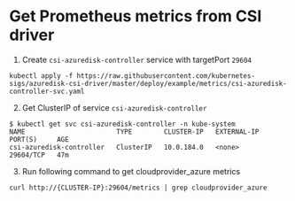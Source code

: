 # Get Prometheus metrics from CSI driver

1. Create `csi-azuredisk-controller` service with targetPort `29604`
```console
kubectl apply -f https://raw.githubusercontent.com/kubernetes-sigs/azuredisk-csi-driver/master/deploy/example/metrics/csi-azuredisk-controller-svc.yaml
```

2. Get ClusterIP of service `csi-azuredisk-controller`
```console
$ kubectl get svc csi-azuredisk-controller -n kube-system
NAME                       TYPE        CLUSTER-IP   EXTERNAL-IP   PORT(S)     AGE
csi-azuredisk-controller   ClusterIP   10.0.184.0   <none>        29604/TCP   47m
```

3. Run following command to get cloudprovider_azure metrics
```console
curl http://{CLUSTER-IP}:29604/metrics | grep cloudprovider_azure
```
